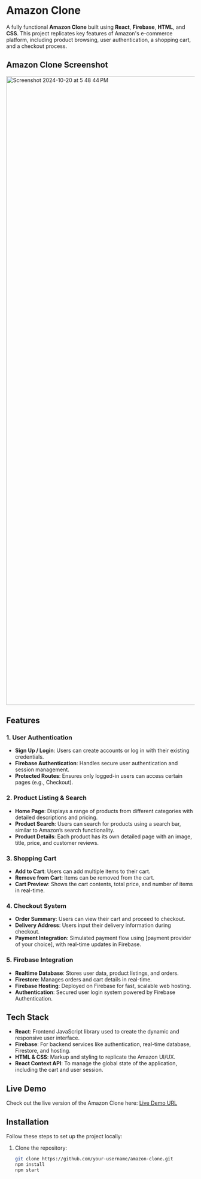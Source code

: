 # Amazon Clone

A fully functional **Amazon Clone** built using **React**, **Firebase**, **HTML**, and **CSS**. This project replicates key features of Amazon's e-commerce platform, including product browsing, user authentication, a shopping cart, and a checkout process.

## Amazon Clone Screenshot
<img width="1680" alt="Screenshot 2024-10-20 at 5 48 44 PM" src="https://github.com/user-attachments/assets/d5d0b892-436a-4742-9892-d7ec49350535">



## Features

### 1. User Authentication
- **Sign Up / Login**: Users can create accounts or log in with their existing credentials.
- **Firebase Authentication**: Handles secure user authentication and session management.
- **Protected Routes**: Ensures only logged-in users can access certain pages (e.g., Checkout).

### 2. Product Listing & Search
- **Home Page**: Displays a range of products from different categories with detailed descriptions and pricing.
- **Product Search**: Users can search for products using a search bar, similar to Amazon’s search functionality.
- **Product Details**: Each product has its own detailed page with an image, title, price, and customer reviews.

### 3. Shopping Cart
- **Add to Cart**: Users can add multiple items to their cart.
- **Remove from Cart**: Items can be removed from the cart.
- **Cart Preview**: Shows the cart contents, total price, and number of items in real-time.

### 4. Checkout System
- **Order Summary**: Users can view their cart and proceed to checkout.
- **Delivery Address**: Users input their delivery information during checkout.
- **Payment Integration**: Simulated payment flow using [payment provider of your choice], with real-time updates in Firebase.

### 5. Firebase Integration
- **Realtime Database**: Stores user data, product listings, and orders.
- **Firestore**: Manages orders and cart details in real-time.
- **Firebase Hosting**: Deployed on Firebase for fast, scalable web hosting.
- **Authentication**: Secured user login system powered by Firebase Authentication.

## Tech Stack

- **React**: Frontend JavaScript library used to create the dynamic and responsive user interface.
- **Firebase**: For backend services like authentication, real-time database, Firestore, and hosting.
- **HTML & CSS**: Markup and styling to replicate the Amazon UI/UX.
- **React Context API**: To manage the global state of the application, including the cart and user session.

## Live Demo

Check out the live version of the Amazon Clone here: [Live Demo URL](https://mellifluous-kheer-214a62.netlify.app/)

## Installation

Follow these steps to set up the project locally:

1. Clone the repository:

   ```bash
   git clone https://github.com/your-username/amazon-clone.git
   npm install
   npm start


